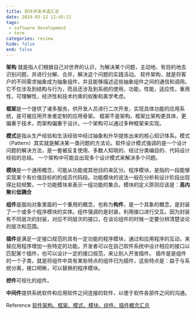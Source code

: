 ```yaml
---
title: 软件开发术语汇总
date: 2019-03-12 12:45:21
tags:
 - software development
 - term
categories: review
hide: false
end: false
---
```


**架构** 就是指人们根据自己对世界的认识，为解决某个问题，主动地、有目的地去识别问题，并进行分解、合并，解决这个问题的实践活动。
软件架构，就是将客户的不同需求抽象成为抽象组件，并且能够描述这些抽象组件之间的通信和调用。它不仅涉及到结构与行为，而且还涉及到系统的使用，功能，性能，适应性，重用性，可理解性，经济性和技术约束的权衡和美学考虑。

**框架**是一个提供了诸多服务，供开发人员进行二次开发，实现具体功能的应用系统，是可被应用开发者定制的应用骨架。
框架不是架构，框架比架构更具体，更偏重于技术，而架构偏重于设计。一个架构可以通过多种框架来实现。

**模式**是指从生产经验和生活经验中经过抽象和升华提炼出来的核心知识体系。模式（Pattern）其实就是解决某一类问题的方法论。软件设计模式强调的是一个设计问题的解决方法，是一套被反复使用、多数人知晓的、经过分类编目的、代码设计经验的总结。
一个架构中可能会出现多个设计模式来解决多个问题。

**模块**是一个通用概念，可能从功能或其他目的来区分。程序模块，是指的一段能够实现某个有价值目标的的成员代码段。功能模块的说法一般在分析和设计阶段出现得比较频繁，一个功能模块来表示一组功能的集合。模块的定义原则应该是：**高内聚**和**低耦合**

**组件**是面向对象里面的一个重用的概念，也称为**构件**，是一个具象的概念，是封装了一个或多个程序模块的实体。组件强调的是封装，利用接口进行交互。因为封装有不同层次的封装，对应不同层次的接口，在谈论组件的时候一定要分辨清楚谈论的层次和范围。

**插件**是满足一定接口规范的具有一定功能的程序模块，通过和应用程序的互动，来替应用程序增加一些特定的功能。开发者可以在自己软件系统中设计相应的接口以匹配某个插件，也可以设计一定的接口规范，来让别人开发插件。
插件是是组件的一个子类，就是将组件中具有某些特点的组件归为插件，这些特点是：益于与系统分离，接口明晰，可以替换的程序模块。

**控件**可视化的组件。

**中间件**提供系统软件和应用软件之间连接的软件，以便于软件各部件之间的沟通。

Reference 
[软件架构、框架、模式、模块、组件、插件概念汇总](https://www.cnblogs.com/doit8791/p/6129963.html)